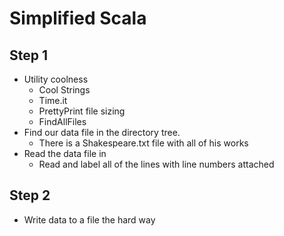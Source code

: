 # Simplified Scala 

## Step 1 
   
* Utility coolness 
    * Cool Strings 
    * Time.it
    * PrettyPrint file sizing 
    * FindAllFiles
* Find our data file in the directory tree. 
    * There is a Shakespeare.txt file with all of his works
* Read the data file in 
    * Read and label all of the lines with line numbers attached

## Step 2 

* Write data to a file the hard way


